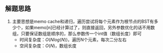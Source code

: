 ## 解题思路

1. 主要思想是memo cache和递归，遍历尝试将每个元素作为根节点的BST有多少个，如果memo[n]已经计算过了，则直接返回，另外参数优化的话不用数组，只要保证数组是顺序的，那么参数传一个int值（数组长度）即可
   + 时间复杂度：$O(Nlog(N))$，遍历N个元素，每次二分左右
   + 空间复杂度：$O(N)$，数组长度